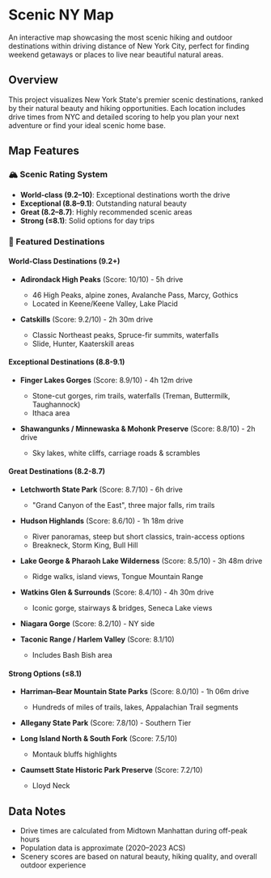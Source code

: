 # Scenic NY Map

An interactive map showcasing the most scenic hiking and outdoor destinations within driving distance of New York City, perfect for finding weekend getaways or places to live near beautiful natural areas.

## Overview

This project visualizes New York State's premier scenic destinations, ranked by their natural beauty and hiking opportunities. Each location includes drive times from NYC and detailed scoring to help you plan your next adventure or find your ideal scenic home base.

## Map Features

### 🏔️ Scenic Rating System
- **World-class (9.2–10)**: Exceptional destinations worth the drive
- **Exceptional (8.8–9.1)**: Outstanding natural beauty
- **Great (8.2–8.7)**: Highly recommended scenic areas
- **Strong (≤8.1)**: Solid options for day trips

### 📍 Featured Destinations

#### World-Class Destinations (9.2+)
- **Adirondack High Peaks** (Score: 10/10) - 5h drive
  - 46 High Peaks, alpine zones, Avalanche Pass, Marcy, Gothics
  - Located in Keene/Keene Valley, Lake Placid

- **Catskills** (Score: 9.2/10) - 2h 30m drive
  - Classic Northeast peaks, Spruce-fir summits, waterfalls
  - Slide, Hunter, Kaaterskill areas

#### Exceptional Destinations (8.8-9.1)
- **Finger Lakes Gorges** (Score: 8.9/10) - 4h 12m drive
  - Stone-cut gorges, rim trails, waterfalls (Treman, Buttermilk, Taughannock)
  - Ithaca area

- **Shawangunks / Minnewaska & Mohonk Preserve** (Score: 8.8/10) - 2h drive
  - Sky lakes, white cliffs, carriage roads & scrambles

#### Great Destinations (8.2-8.7)
- **Letchworth State Park** (Score: 8.7/10) - 6h drive
  - "Grand Canyon of the East", three major falls, rim trails

- **Hudson Highlands** (Score: 8.6/10) - 1h 18m drive
  - River panoramas, steep but short classics, train-access options
  - Breakneck, Storm King, Bull Hill

- **Lake George & Pharaoh Lake Wilderness** (Score: 8.5/10) - 3h 48m drive
  - Ridge walks, island views, Tongue Mountain Range

- **Watkins Glen & Surrounds** (Score: 8.4/10) - 4h 30m drive
  - Iconic gorge, stairways & bridges, Seneca Lake views

- **Niagara Gorge** (Score: 8.2/10) - NY side

- **Taconic Range / Harlem Valley** (Score: 8.1/10)
  - Includes Bash Bish area

#### Strong Options (≤8.1)
- **Harriman–Bear Mountain State Parks** (Score: 8.0/10) - 1h 06m drive
  - Hundreds of miles of trails, lakes, Appalachian Trail segments

- **Allegany State Park** (Score: 7.8/10) - Southern Tier

- **Long Island North & South Fork** (Score: 7.5/10)
  - Montauk bluffs highlights

- **Caumsett State Historic Park Preserve** (Score: 7.2/10)
  - Lloyd Neck


## Data Notes

- Drive times are calculated from Midtown Manhattan during off-peak hours
- Population data is approximate (2020–2023 ACS)
- Scenery scores are based on natural beauty, hiking quality, and overall outdoor experience

